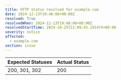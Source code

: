 ```yaml
---
title: HTTP Status resolved for example.com
date: 2024-12-13T19:48:08+00:00Z
resolved: True
resolvedWhen: 2024-12-13T19:48:08+00:00Z
resolvedStartTime: 2024-10-25T21:09:43.191474+00:00
severity: notice
affected:
  - example.com
section: issue
---
```


| Expected Statuses | Actual Status  |
|-------------------|----------------|
| 200, 301, 302 | 200 |

